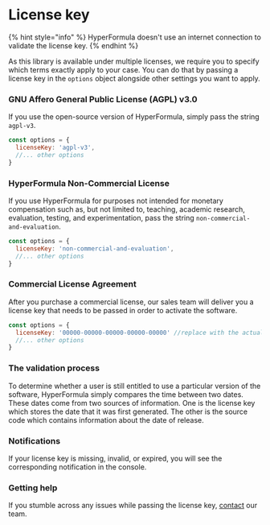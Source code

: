# License key

{% hint style="info" %}
HyperFormula doesn't use an internet connection to validate the license key.
{% endhint %}

As this library is available under multiple licenses, we require you to specify which terms exactly apply to your case. You can do that by passing a license key in the `options` object alongside other settings you want to apply.

### GNU Affero General Public License \(AGPL\) v3.0

If you use the open-source version of HyperFormula, simply pass the string `agpl-v3`.

```javascript
const options = {
  licenseKey: 'agpl-v3',
  //... other options
}
```

### HyperFormula Non-Commercial License

If you use HyperFormula for purposes not intended for monetary compensation such as, but not limited to, teaching, academic research, evaluation, testing, and experimentation, pass the string `non-commercial-and-evaluation`.

```javascript
const options = {
  licenseKey: 'non-commercial-and-evaluation',
  //... other options
}
```

### Commercial License Agreement

After you purchase a commercial license, our sales team will deliver you a license key that needs to be passed in order to activate the software.

```javascript
const options = {
  licenseKey: '00000-00000-00000-00000-00000' //replace with the actual commercial key
  //... other options
}
```

### The validation process

To determine whether a user is still entitled to use a particular version of the software, HyperFormula simply compares the time between two dates. These dates come from two sources of information. One is the license key which stores the date that it was first generated. The other is the source code which contains information about the date of release.

### Notifications

If your license key is missing, invalid, or expired, you will see the corresponding notification in the console.

### Getting help

If you stumble across any issues while passing the license key, [contact](contact.md) our team.

